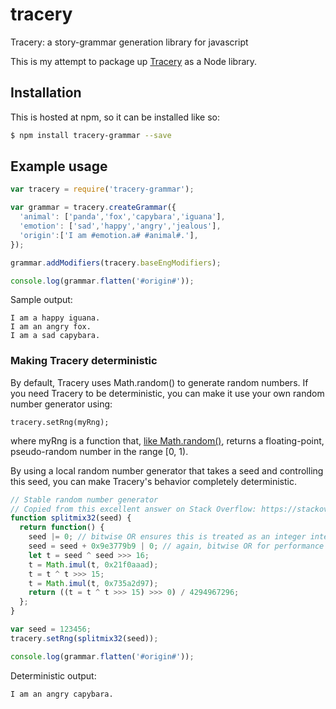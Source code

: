# tracery
Tracery: a story-grammar generation library for javascript

This is my attempt to package up [Tracery](https://github.com/galaxykate/tracery/) as a Node library.

## Installation

This is hosted at npm, so it can be installed like so:

```bash
$ npm install tracery-grammar --save
```

## Example usage

```javascript
var tracery = require('tracery-grammar');

var grammar = tracery.createGrammar({
  'animal': ['panda','fox','capybara','iguana'],
  'emotion': ['sad','happy','angry','jealous'],
  'origin':['I am #emotion.a# #animal#.'],
});

grammar.addModifiers(tracery.baseEngModifiers); 

console.log(grammar.flatten('#origin#'));
```

Sample output:

```plaintext
I am a happy iguana.
I am an angry fox.
I am a sad capybara.
```

### Making Tracery deterministic

By default, Tracery uses Math.random() to generate random numbers. If you need Tracery to be deterministic, you can make it use your own random number generator using:

    tracery.setRng(myRng);

where myRng is a function that, [like Math.random()](https://developer.mozilla.org/en-US/docs/Web/JavaScript/Reference/Global_Objects/Math/random), returns a floating-point, pseudo-random number in the range [0, 1).

By using a local random number generator that takes a seed and controlling this seed, you can make Tracery's behavior completely deterministic.


```javascript
// Stable random number generator
// Copied from this excellent answer on Stack Overflow: https://stackoverflow.com/a/47593316/3306
function splitmix32(seed) {
  return function() {
    seed |= 0; // bitwise OR ensures this is treated as an integer internally for performance.
    seed = seed + 0x9e3779b9 | 0; // again, bitwise OR for performance 
    let t = seed ^ seed >>> 16;
    t = Math.imul(t, 0x21f0aaad);
    t = t ^ t >>> 15;
    t = Math.imul(t, 0x735a2d97);
    return ((t = t ^ t >>> 15) >>> 0) / 4294967296;
  };
}

var seed = 123456;
tracery.setRng(splitmix32(seed));

console.log(grammar.flatten('#origin#'));
```

Deterministic output:

```plaintext
I am an angry capybara.
```